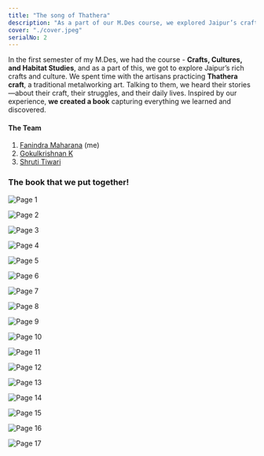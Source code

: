 ```yaml
---
title: "The song of Thathera"
description: "As a part of our M.Des course, we explored Jaipur’s crafts and culture, spending time with Thathera artisans, learning their stories, and understanding their craft. We designed a book documenting our findings."
cover: "./cover.jpeg"
serialNo: 2
---
```


<div class='max-w-screen-sm mb-16'>

In the first semester of my M.Des, we had the course - **Crafts, Cultures, and Habitat Studies**, and as a part of this, we got to explore Jaipur’s rich crafts and culture. We spent time with the artisans practicing **Thathera craft**, a traditional metalworking art. Talking to them, we heard their stories—about their craft, their struggles, and their daily lives. Inspired by our experience, **we created a book** capturing everything we learned and discovered. 

#### The Team

1. <a href="https://www.linkedin.com/in/fanindra-m/" external>Fanindra Maharana</a> (me)
2. <a href="https://www.linkedin.com/in/gokul-krishna-3891ab203/" external>Gokulkrishnan K</a>
3. <a href="https://www.linkedin.com/in/shruti-tiwari-0a716422a/" external>Shruti Tiwari</a>

</div>

### The book that we put together!


![Page 1](page1.webp)

![Page 2](page2.webp)

![Page 3](page3.webp)

![Page 4](page4.webp)

![Page 5](page5.webp)

![Page 6](page6.webp)

![Page 7](page7.webp)

![Page 8](page8.webp)

![Page 9](page9.webp)

![Page 10](page10.webp)

![Page 11](page11.webp)

![Page 12](page12.webp)

![Page 13](page13.webp)

![Page 14](page14.webp)

![Page 15](page15.webp)

![Page 16](page16.webp)

![Page 17](page17.webp)
